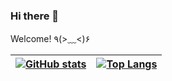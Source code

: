 ### Hi there 👋
Welcome! ٩(>﹏<)۶

[![GitHub stats](https://github-readme-stats.vercel.app/api?username=realth000&theme=radical)](https://github.com/anuraghazra/github-readme-stats) | [![Top Langs](https://github-readme-stats.vercel.app/api/top-langs/?username=realth000&theme=radical&layout=compact)](https://github.com/anuraghazra/github-readme-stats)
---|---
